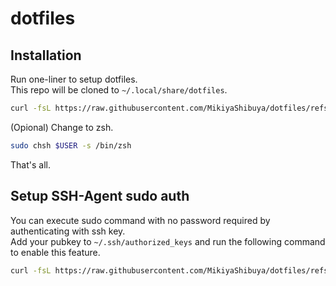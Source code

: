 dotfiles
==

## Installation
Run one-liner to setup dotfiles.  
This repo will be cloned to `~/.local/share/dotfiles`.  
```bash
curl -fsL https://raw.githubusercontent.com/MikiyaShibuya/dotfiles/refs/heads/master/setup_dotfiles.sh | bash -s --
```
(Opional) Change to zsh.  
```bash
sudo chsh $USER -s /bin/zsh  
```
That's all.

## Setup SSH-Agent sudo auth
You can execute sudo command with no password required by authenticating with ssh key.  
Add your pubkey to `~/.ssh/authorized_keys` and run the following command to enable this feature.  
```bash
curl -fsL https://raw.githubusercontent.com/MikiyaShibuya/dotfiles/refs/heads/master/shell/setup_ssh_agent_auth.sh  | sudo bash -s -- ~/.ssh/authorized_keys
```
